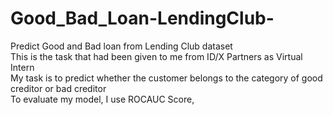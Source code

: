 # Good_Bad_Loan-LendingClub-


Predict Good and Bad loan from Lending Club dataset   
This is the task that had been given to me from ID/X Partners as Virtual Intern   
My task is to predict whether the customer belongs to the category of good creditor or bad creditor   
To evaluate my model, I use ROCAUC Score,
